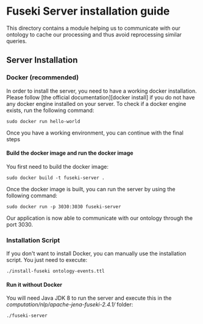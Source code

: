 # Fuseki Server installation guide

This directory contains a module helping us to communicate with our ontology
 to cache our processing and thus avoid reprocessing similar queries.

## Server Installation

### Docker (recommended)

In order to install the server, you need to have a working docker installation.
Please follow [the official documentation][docker install] if you do not have
any docker engine installed on your server. To check if a docker engine exists,
run the following command:

    sudo docker run hello-world

Once you have a working environment, you can continue with the final steps

#### Build the docker image and run the docker image

You first need to build the docker image:

    sudo docker build -t fuseki-server .

Once the docker image is built, you can run the server by using the following command:

    sudo docker run -p 3030:3030 fuseki-server

Our application is now able to communicate with our ontology through the port 3030.

### Installation Script

If you don't want to install Docker, you can manually use the installation script.
You just need to execute:

    ./install-fuseki ontology-events.ttl
    
#### Run it without Docker

You will need Java JDK 8 to run the server and execute this in the _computation/nlp/apache-jena-fuseki-2.4.1/_ folder:

    ./fuseki-server